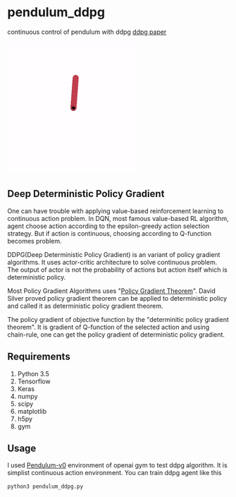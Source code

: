 # pendulum_ddpg
continuous control of pendulum with ddpg
[ddpg paper](https://arxiv.org/abs/1509.02971)

<img src="/img/pendulum.gif" width="300" height="300">

## Deep Deterministic Policy Gradient
One can have trouble with applying value-based reinforcement learning to continuous action problem. In DQN, most famous value-based RL algorithm, agent choose action according to the epsilon-greedy action selection strategy. But if action is continuous, choosing according to Q-function becomes problem.

DDPG(Deep Deterministic Policy Gradient) is an variant of policy gradient algorithms. It uses actor-critic architecture to solve continuous problem. The output of actor is not the probability of actions but action itself which is deterministic policy.

Most Policy Gradient Algorithms uses "[Policy Gradient Theorem](https://papers.nips.cc/paper/1713-policy-gradient-methods-for-reinforcement-learning-with-function-approximation.pdf)". David Silver proved policy gradient theorem can be applied to deterministic policy and called it as deterministic policy gradient theorem. 

The policy gradient of objective function by the "determinitic policy gradient theorem". It is gradient of Q-function of the selected action and using chain-rule, one can get the policy gradient of deterministic policy gradient.

## Requirements
1. Python 3.5
2. Tensorflow
3. Keras
4. numpy
5. scipy
6. matplotlib
7. h5py
8. gym

## Usage
I used [Pendulum-v0](https://gym.openai.com/envs/Pendulum-v0/) environment of openai gym to test ddpg algorithm. It is simplist continuous action environment. You can train ddpg agent like this
```shell
python3 pendulum_ddpg.py
```

